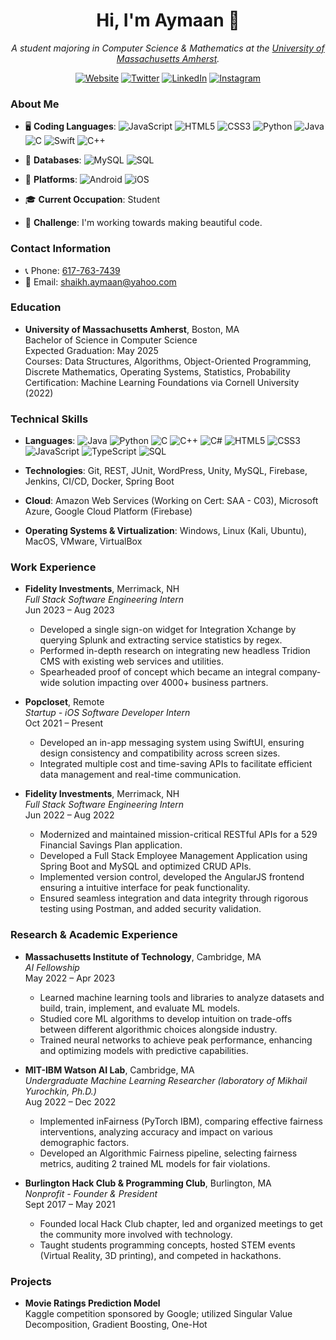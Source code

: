 <h1 align="center">Hi, I'm Aymaan 🐧</h1>

<p align="center">
  <em>A student majoring in Computer Science & Mathematics at the <a href="https://www.cics.umass.edu/">University of Massachusetts Amherst</a>.</em>
</p>

<p align="center">
  <a href="https://ashaikh23.github.io"><img src="https://img.shields.io/badge/Website-4285F4?style=for-the-badge&logo=google-chrome&logoColor=white" alt="Website"></a>
  <a href="https://twitter.com/aymaans23"><img src="https://img.shields.io/badge/Twitter-1DA1F2?style=for-the-badge&logo=twitter&logoColor=white" alt="Twitter"></a>
  <a href="https://linkedin.com/in/aymaan-shaikh"><img src="https://img.shields.io/badge/LinkedIn-0077B5?style=for-the-badge&logo=linkedin&logoColor=white" alt="LinkedIn"></a>
  <a href="https://instagram.com/aymaanshaikh23"><img src="https://img.shields.io/badge/Instagram-E4405F?style=for-the-badge&logo=instagram&logoColor=white" alt="Instagram"></a>
</p>

### About Me
- 🖥️ **Coding Languages**:
  ![JavaScript](https://img.shields.io/badge/javascript-%23323330.svg?style=for-the-badge&logo=javascript&logoColor=%23F7DF1E)
  ![HTML5](https://img.shields.io/badge/html5-%23E34F26.svg?style=for-the-badge&logo=html5&logoColor=white)
  ![CSS3](https://img.shields.io/badge/css3-%231572B6.svg?style=for-the-badge&logo=css3&logoColor=white)
  ![Python](https://img.shields.io/badge/python-3670A0?style=for-the-badge&logo=python&logoColor=ffdd54)
  ![Java](https://img.shields.io/badge/java-%23ED8B00.svg?style=for-the-badge&logo=openjdk&logoColor=white)
  ![C](https://img.shields.io/badge/c-%2300599C.svg?style=for-the-badge&logo=c&logoColor=white)
  ![Swift](https://img.shields.io/badge/swift-F54A2A?style=for-the-badge&logo=swift&logoColor=white)
  ![C++](https://img.shields.io/badge/c++-%2300599C.svg?style=for-the-badge&logo=c%2B%2B&logoColor=white)

- 💾 **Databases**:
  ![MySQL](https://img.shields.io/badge/mysql-%2300f.svg?style=for-the-badge&logo=mysql&logoColor=white)
  ![SQL](https://img.shields.io/badge/sql-%2307405e.svg?style=for-the-badge&logo=sql&logoColor=white)

- 📱 **Platforms**:
  ![Android](https://img.shields.io/badge/android-%2320232a.svg?style=for-the-badge&logo=android&logoColor=%a4c639)
  ![iOS](https://img.shields.io/badge/iOS-000000?style=for-the-badge&logo=ios&logoColor=white)

- 🎓 **Current Occupation**: Student
- 🚀 **Challenge**: I'm working towards making beautiful code.

### Contact Information
- 📞 Phone: [617-763-7439](tel:617-763-7439)
- 📧 Email: [shaikh.aymaan@yahoo.com](mailto:shaikh.aymaan@yahoo.com)

### Education
- **University of Massachusetts Amherst**, Boston, MA  
  Bachelor of Science in Computer Science  
  Expected Graduation: May 2025  
  Courses: Data Structures, Algorithms, Object-Oriented Programming, Discrete Mathematics, Operating Systems, Statistics, Probability  
  Certification: Machine Learning Foundations via Cornell University (2022)

### Technical Skills
- **Languages**: 
  ![Java](https://img.shields.io/badge/java-%23ED8B00.svg?style=for-the-badge&logo=openjdk&logoColor=white)
  ![Python](https://img.shields.io/badge/python-3670A0?style=for-the-badge&logo=python&logoColor=ffdd54)
  ![C](https://img.shields.io/badge/c-%2300599C.svg?style=for-the-badge&logo=c&logoColor=white)
  ![C++](https://img.shields.io/badge/c++-%2300599C.svg?style=for-the-badge&logo=c%2B%2B&logoColor=white)
  ![C#](https://img.shields.io/badge/c%23-%23239120.svg?style=for-the-badge&logo=csharp&logoColor=white)
  ![HTML5](https://img.shields.io/badge/html5-%23E34F26.svg?style=for-the-badge&logo=html5&logoColor=white)
  ![CSS3](https://img.shields.io/badge/css3-%231572B6.svg?style=for-the-badge&logo=css3&logoColor=white)
  ![JavaScript](https://img.shields.io/badge/javascript-%23323330.svg?style=for-the-badge&logo=javascript&logoColor=%23F7DF1E)
  ![TypeScript](https://img.shields.io/badge/typescript-%23007ACC.svg?style=for-the-badge&logo=typescript&logoColor=white)
  ![SQL](https://img.shields.io/badge/sql-%2307405e.svg?style=for-the-badge&logo=sql&logoColor=white)

- **Technologies**: Git, REST, JUnit, WordPress, Unity, MySQL, Firebase, Jenkins, CI/CD, Docker, Spring Boot
- **Cloud**: Amazon Web Services (Working on Cert: SAA - C03), Microsoft Azure, Google Cloud Platform (Firebase)
- **Operating Systems & Virtualization**: Windows, Linux (Kali, Ubuntu), MacOS, VMware, VirtualBox

### Work Experience
- **Fidelity Investments**, Merrimack, NH  
  *Full Stack Software Engineering Intern*  
  Jun 2023 – Aug 2023  
  - Developed a single sign-on widget for Integration Xchange by querying Splunk and extracting service statistics by regex.
  - Performed in-depth research on integrating new headless Tridion CMS with existing web services and utilities.
  - Spearheaded proof of concept which became an integral company-wide solution impacting over 4000+ business partners.

- **Popcloset**, Remote  
  *Startup - iOS Software Developer Intern*  
  Oct 2021 – Present  
  - Developed an in-app messaging system using SwiftUI, ensuring design consistency and compatibility across screen sizes.
  - Integrated multiple cost and time-saving APIs to facilitate efficient data management and real-time communication.

- **Fidelity Investments**, Merrimack, NH  
  *Full Stack Software Engineering Intern*  
  Jun 2022 – Aug 2022  
  - Modernized and maintained mission-critical RESTful APIs for a 529 Financial Savings Plan application.
  - Developed a Full Stack Employee Management Application using Spring Boot and MySQL and optimized CRUD APIs.
  - Implemented version control, developed the AngularJS frontend ensuring a intuitive interface for peak functionality.
  - Ensured seamless integration and data integrity through rigorous testing using Postman, and added security validation.

### Research & Academic Experience
- **Massachusetts Institute of Technology**, Cambridge, MA  
  *AI Fellowship*  
  May 2022 – Apr 2023  
  - Learned machine learning tools and libraries to analyze datasets and build, train, implement, and evaluate ML models.
  - Studied core ML algorithms to develop intuition on trade-offs between different algorithmic choices alongside industry.
  - Trained neural networks to achieve peak performance, enhancing and optimizing models with predictive capabilities.

- **MIT-IBM Watson AI Lab**, Cambridge, MA  
  *Undergraduate Machine Learning Researcher (laboratory of Mikhail Yurochkin, Ph.D.)*  
  Aug 2022 – Dec 2022  
  - Implemented inFairness (PyTorch IBM), comparing effective fairness interventions, analyzing accuracy and impact on various demographic factors.
  - Developed an Algorithmic Fairness pipeline, selecting fairness metrics, auditing 2 trained ML models for fair violations.

- **Burlington Hack Club & Programming Club**, Burlington, MA  
  *Nonprofit - Founder & President*  
  Sept 2017 – May 2021  
  - Founded local Hack Club chapter, led and organized meetings to get the community more involved with technology.
  - Taught students programming concepts, hosted STEM events (Virtual Reality, 3D printing), and competed in hackathons.

### Projects
- **Movie Ratings Prediction Model**  
  Kaggle competition sponsored by Google; utilized Singular Value Decomposition, Gradient Boosting, One-Hot
